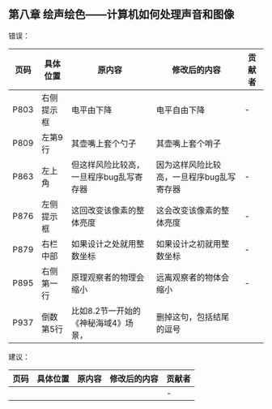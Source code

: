 ## 第八章 绘声绘色——计算机如何处理声音和图像

错误：

| 页码 | 具体位置 | 原内容 | 修改后的内容| 贡献者 |
|------------| ------------  | ------------  | ------------|--
| P803 | 右侧提示框 | 电平由下降 |电平自由下降 | - 
|P809|左第9行|其壶嘴上套个勺子|其壶嘴上套个哨子||
| P863 | 左上角   | 但这样风险比较高，一旦程序bug乱写寄存器 | 因为这样风险比较高，一旦程序bug乱写寄存器 | -
| P876 | 左侧提示框 | 这回改变该像素的整体亮度 | 这会改变该像素的整体亮度 | -
| P879 | 右栏中部 | 如果设计之处就用整数坐标 | 如果设计之初就用整数坐标 | - 
| P895 | 右侧第一行 | 原理观察者的物理会缩小 | 远离观察者的物体会缩小 | -
|P937|倒数第5行|比如8.2节一开始的《神秘海域4》场景，|删掉这句，包括结尾的逗号||

建议：

| 页码 | 具体位置               | 原内容 | 修改后的内容 | 贡献者 |
| ---- | ---------------------- | ------ | ------------ | ------ |
|  | |  |  | -      |
